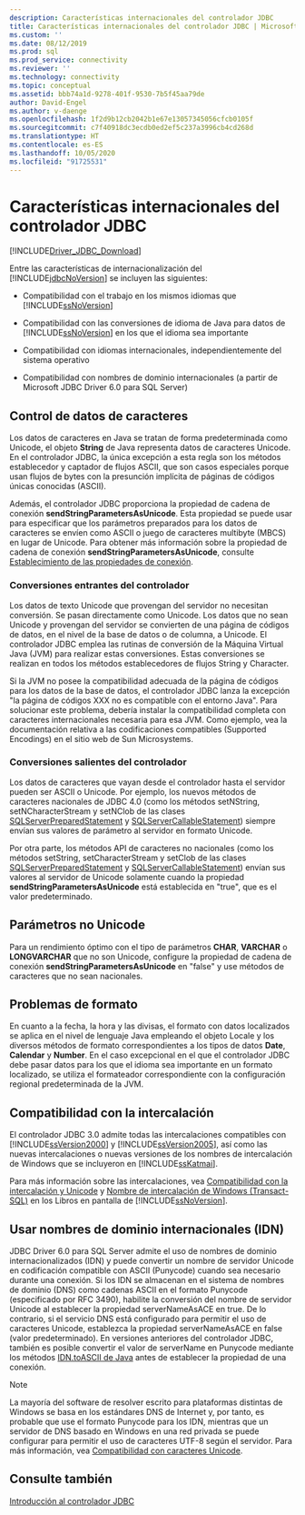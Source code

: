 ```yaml
---
description: Características internacionales del controlador JDBC
title: Características internacionales del controlador JDBC | Microsoft Docs
ms.custom: ''
ms.date: 08/12/2019
ms.prod: sql
ms.prod_service: connectivity
ms.reviewer: ''
ms.technology: connectivity
ms.topic: conceptual
ms.assetid: bbb74a1d-9278-401f-9530-7b5f45aa79de
author: David-Engel
ms.author: v-daenge
ms.openlocfilehash: 1f2d9b12cb2042b1e67e13057345056cfcb0105f
ms.sourcegitcommit: c7f40918dc3ecdb0ed2ef5c237a3996cb4cd268d
ms.translationtype: HT
ms.contentlocale: es-ES
ms.lasthandoff: 10/05/2020
ms.locfileid: "91725531"
---
```

# <a name="international-features-of-the-jdbc-driver"></a>Características internacionales del controlador JDBC
[!INCLUDE[Driver_JDBC_Download](../../includes/driver_jdbc_download.md)]

  Entre las características de internacionalización del [!INCLUDE[jdbcNoVersion](../../includes/jdbcnoversion_md.md)] se incluyen las siguientes:  
  
-   Compatibilidad con el trabajo en los mismos idiomas que [!INCLUDE[ssNoVersion](../../includes/ssnoversion-md.md)]  
  
-   Compatibilidad con las conversiones de idioma de Java para datos de [!INCLUDE[ssNoVersion](../../includes/ssnoversion-md.md)] en los que el idioma sea importante  
  
-   Compatibilidad con idiomas internacionales, independientemente del sistema operativo  
  
-   Compatibilidad con nombres de dominio internacionales (a partir de Microsoft JDBC Driver 6.0 para SQL Server)  
  
## <a name="handling-of-character-data"></a>Control de datos de caracteres  
 Los datos de caracteres en Java se tratan de forma predeterminada como Unicode, el objeto **String** de Java representa datos de caracteres Unicode. En el controlador JDBC, la única excepción a esta regla son los métodos establecedor y captador de flujos ASCII, que son casos especiales porque usan flujos de bytes con la presunción implícita de páginas de códigos únicas conocidas (ASCII).  
  
 Además, el controlador JDBC proporciona la propiedad de cadena de conexión **sendStringParametersAsUnicode**. Esta propiedad se puede usar para especificar que los parámetros preparados para los datos de caracteres se envíen como ASCII o juego de caracteres multibyte (MBCS) en lugar de Unicode. Para obtener más información sobre la propiedad de cadena de conexión **sendStringParametersAsUnicode**, consulte [Establecimiento de las propiedades de conexión](../../connect/jdbc/setting-the-connection-properties.md).  
  
### <a name="driver-incoming-conversions"></a>Conversiones entrantes del controlador  
 Los datos de texto Unicode que provengan del servidor no necesitan conversión. Se pasan directamente como Unicode. Los datos que no sean Unicode y provengan del servidor se convierten de una página de códigos de datos, en el nivel de la base de datos o de columna, a Unicode. El controlador JDBC emplea las rutinas de conversión de la Máquina Virtual Java (JVM) para realizar estas conversiones. Estas conversiones se realizan en todos los métodos establecedores de flujos String y Character.  
  
 Si la JVM no posee la compatibilidad adecuada de la página de códigos para los datos de la base de datos, el controlador JDBC lanza la excepción "la página de códigos XXX no es compatible con el entorno Java". Para solucionar este problema, debería instalar la compatibilidad completa con caracteres internacionales necesaria para esa JVM. Como ejemplo, vea la documentación relativa a las codificaciones compatibles (Supported Encodings) en el sitio web de Sun Microsystems.  
  
### <a name="driver-outgoing-conversions"></a>Conversiones salientes del controlador  
 Los datos de caracteres que vayan desde el controlador hasta el servidor pueden ser ASCII o Unicode. Por ejemplo, los nuevos métodos de caracteres nacionales de JDBC 4.0 (como los métodos setNString, setNCharacterStream y setNClob de las clases [SQLServerPreparedStatement](../../connect/jdbc/reference/sqlserverpreparedstatement-class.md) y [SQLServerCallableStatement](../../connect/jdbc/reference/sqlservercallablestatement-class.md)) siempre envían sus valores de parámetro al servidor en formato Unicode.  
  
 Por otra parte, los métodos API de caracteres no nacionales (como los métodos setString, setCharacterStream y setClob de las clases [SQLServerPreparedStatement](../../connect/jdbc/reference/sqlserverpreparedstatement-class.md) y [SQLServerCallableStatement](../../connect/jdbc/reference/sqlservercallablestatement-class.md)) envían sus valores al servidor de Unicode solamente cuando la propiedad **sendStringParametersAsUnicode** está establecida en "true", que es el valor predeterminado.  
  
## <a name="non-unicode-parameters"></a>Parámetros no Unicode  
 Para un rendimiento óptimo con el tipo de parámetros **CHAR**, **VARCHAR** o **LONGVARCHAR** que no son Unicode, configure la propiedad de cadena de conexión **sendStringParametersAsUnicode** en "false" y use métodos de caracteres que no sean nacionales.  
  
## <a name="formatting-issues"></a>Problemas de formato  
 En cuanto a la fecha, la hora y las divisas, el formato con datos localizados se aplica en el nivel de lenguaje Java empleando el objeto Locale y los diversos métodos de formato correspondientes a los tipos de datos **Date**, **Calendar** y **Number**. En el caso excepcional en el que el controlador JDBC debe pasar datos para los que el idioma sea importante en un formato localizado, se utiliza el formateador correspondiente con la configuración regional predeterminada de la JVM.  
  
## <a name="collation-support"></a>Compatibilidad con la intercalación  
 El controlador JDBC 3.0 admite todas las intercalaciones compatibles con [!INCLUDE[ssVersion2000](../../includes/ssversion2000-md.md)] y [!INCLUDE[ssVersion2005](../../includes/ssversion2005-md.md)], así como las nuevas intercalaciones o nuevas versiones de los nombres de intercalación de Windows que se incluyeron en [!INCLUDE[ssKatmai](../../includes/sskatmai_md.md)].  
  
 Para más información sobre las intercalaciones, vea [Compatibilidad con la intercalación y Unicode](/previous-versions/sql/sql-server-2008-r2/ms143503(v=sql.105)) y [Nombre de intercalación de Windows (Transact-SQL)](../../t-sql/statements/windows-collation-name-transact-sql.md) en los Libros en pantalla de [!INCLUDE[ssNoVersion](../../includes/ssnoversion-md.md)].  
  
## <a name="using-international-domain-names-idn"></a>Usar nombres de dominio internacionales (IDN)  
 JDBC Driver 6.0 para SQL Server admite el uso de nombres de dominio internacionalizados (IDN) y puede convertir un nombre de servidor Unicode en codificación compatible con ASCII (Punycode) cuando sea necesario durante una conexión.  Si los IDN se almacenan en el sistema de nombres de dominio (DNS) como cadenas ASCII en el formato Punycode (especificado por RFC 3490), habilite la conversión del nombre de servidor Unicode al establecer la propiedad serverNameAsACE en true.  De lo contrario, si el servicio DNS está configurado para permitir el uso de caracteres Unicode, establezca la propiedad serverNameAsACE en false (valor predeterminado).  En versiones anteriores del controlador JDBC, también es posible convertir el valor de serverName en Punycode mediante los métodos [IDN.toASCII de Java](https://docs.oracle.com/javase/8/docs/api/java/net/IDN.html) antes de establecer la propiedad de una conexión.  
  
> [!NOTE]  
>  La mayoría del software de resolver escrito para plataformas distintas de Windows se basa en los estándares DNS de Internet y, por tanto, es probable que use el formato Punycode para los IDN, mientras que un servidor de DNS basado en Windows en una red privada se puede configurar para permitir el uso de caracteres UTF-8 según el servidor.  Para más información, vea [Compatibilidad con caracteres Unicode](/previous-versions/windows/it-pro/windows-server-2003/cc738403(v=ws.10)).  
  
## <a name="see-also"></a>Consulte también  
 [Introducción al controlador JDBC](../../connect/jdbc/overview-of-the-jdbc-driver.md)  
  
